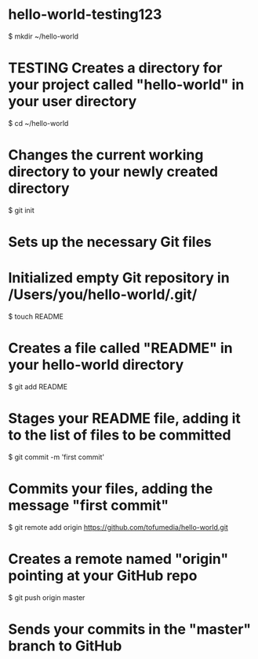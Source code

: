 hello-world-testing123
===========
$ mkdir ~/hello-world
# TESTING Creates a directory for your project called "hello-world" in your user directory


$ cd ~/hello-world
# Changes the current working directory to your newly created directory


$ git init
# Sets up the necessary Git files

# Initialized empty Git repository in /Users/you/hello-world/.git/

$ touch README
# Creates a file called "README" in your hello-world directory

$ git add README
# Stages your README file, adding it to the list of files to be committed


$ git commit -m 'first commit'
# Commits your files, adding the message "first commit"

$ git remote add origin https://github.com/tofumedia/hello-world.git
# Creates a remote named "origin" pointing at your GitHub repo


$ git push origin master
# Sends your commits in the "master" branch to GitHub
